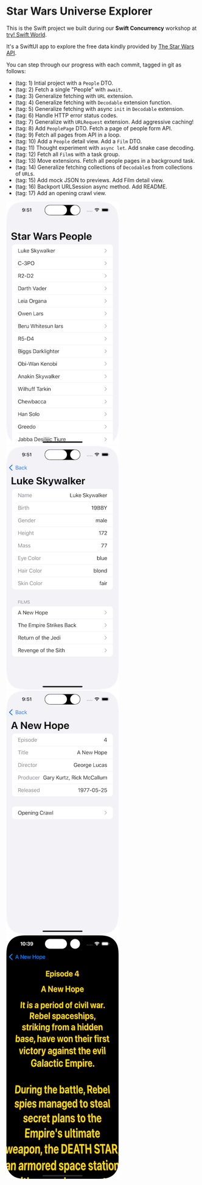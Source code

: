 # Star Wars Universe Explorer

This is the Swift project we built during our **Swift Concurrency** workshop at [try! Swift World](https://www.tryswift.co/world/).

It's a SwiftUI app to explore the free data kindly provided by [The Star Wars API](https://swapi.dev).

You can step through our progress with each commit, tagged in git as follows:

- (tag: 1) Intial project with a `People` DTO.
- (tag: 2) Fetch a single "People" with `await`.
- (tag: 3) Generalize fetching with `URL` extension.
- (tag: 4) Generalize fetching with `Decodable` extension function.
- (tag: 5) Generalize fetching with async `init` in `Decodable` extension.
- (tag: 6) Handle HTTP error status codes.
- (tag: 7) Generalize with `URLRequest` extension. Add aggressive caching!
- (tag: 8) Add `PeoplePage` DTO. Fetch a page of people form API.
- (tag: 9) Fetch all pages from API in a loop.
- (tag: 10) Add a `People` detail view. Add a `Film` DTO.
- (tag: 11) Thought experiment with `async let`. Add snake case decoding.
- (tag: 12) Fetch all `Film`s with a task group.
- (tag: 13) Move extensions. Fetch all people pages in a background task.
- (tag: 14) Generalize fetching collections of `Decodable`s from collections of `URL`s.
- (tag: 15) Add mock JSON to previews. Add Film detail view.
- (tag: 16) Backport URLSession async method. Add README.
- (tag: 17) Add an opening crawl view.

![Screenshot 1](Screenshots/1.png)
![Screenshot 2](Screenshots/2.png)
![Screenshot 3](Screenshots/3.png)
![Screenshot 4](Screenshots/4.png)
